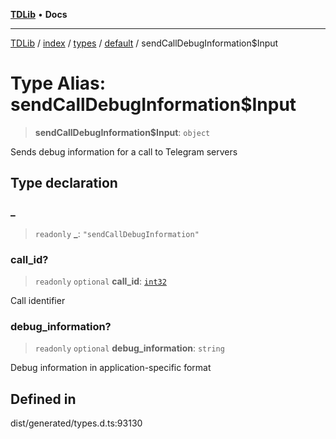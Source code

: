 [**TDLib**](../../../../../../README.md) • **Docs**

***

[TDLib](../../../../../../modules.md) / [index](../../../../../README.md) / [types](../../../README.md) / [default](../README.md) / sendCallDebugInformation$Input

# Type Alias: sendCallDebugInformation$Input

> **sendCallDebugInformation$Input**: `object`

Sends debug information for a call to Telegram servers

## Type declaration

### \_

> `readonly` **\_**: `"sendCallDebugInformation"`

### call\_id?

> `readonly` `optional` **call\_id**: [`int32`](int32.md)

Call identifier

### debug\_information?

> `readonly` `optional` **debug\_information**: `string`

Debug information in application-specific format

## Defined in

dist/generated/types.d.ts:93130
